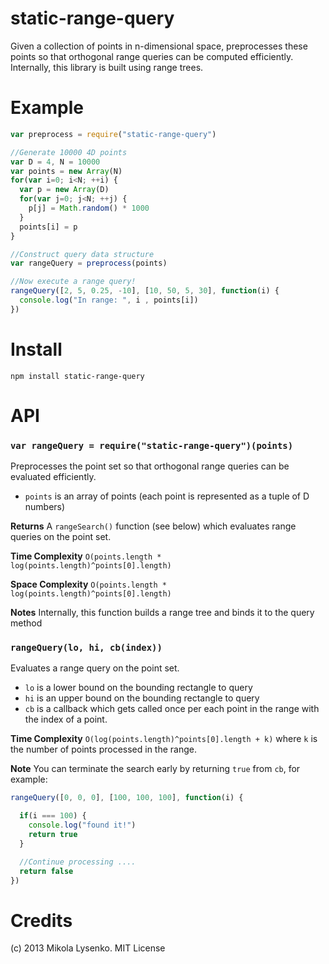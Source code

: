 static-range-query
==================
Given a collection of points in n-dimensional space, preprocesses these points so that orthogonal range queries can be computed efficiently.  Internally, this library is built using range trees.

# Example

```javascript
var preprocess = require("static-range-query")

//Generate 10000 4D points
var D = 4, N = 10000
var points = new Array(N)
for(var i=0; i<N; ++i) {
  var p = new Array(D)
  for(var j=0; j<N; ++j) {
    p[j] = Math.random() * 1000
  }
  points[i] = p
}

//Construct query data structure
var rangeQuery = preprocess(points)

//Now execute a range query!
rangeQuery([2, 5, 0.25, -10], [10, 50, 5, 30], function(i) {
  console.log("In range: ", i , points[i])
})
```

# Install

    npm install static-range-query
    
# API

### `var rangeQuery = require("static-range-query")(points)`
Preprocesses the point set so that orthogonal range queries can be evaluated efficiently.

* `points` is an array of points (each point is represented as a tuple of D numbers)

**Returns** A `rangeSearch()` function (see below) which evaluates range queries on the point set.

**Time Complexity** `O(points.length * log(points.length)^points[0].length)`

**Space Complexity** `O(points.length * log(points.length)^points[0].length)`

**Notes** Internally, this function builds a range tree and binds it to the query method

### `rangeQuery(lo, hi, cb(index))`
Evaluates a range query on the point set.

* `lo` is a lower bound on the bounding rectangle to query
* `hi` is an upper bound on the bounding rectangle to query
* `cb` is a callback which gets called once per each point in the range with the index of a point.

**Time Complexity** `O(log(points.length)^points[0].length + k)` where `k` is the number of points processed in the range.

**Note** You can terminate the search early by returning `true` from `cb`, for example:

```javascript
rangeQuery([0, 0, 0], [100, 100, 100], function(i) {

  if(i === 100) {
    console.log("found it!")
    return true
  }

  //Continue processing ....
  return false
})
```

# Credits
(c) 2013 Mikola Lysenko. MIT License